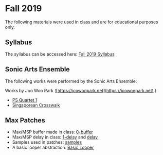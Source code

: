 # Fall 2019

The following materials were used in class and are for educational purposes only.

## Syllabus

The syllabus can be accessed here: [Fall 2019 Syllabus](syllabus.pdf)

## Sonic Arts Ensemble

The following works were performed by the Sonic Arts Ensemble:

Works by Joo Won Park ([https://joowonpark.net](https://joowonpark.net)
):

- [PS Quartet 1](https://github.com/fdch/sonic_arts/tree/master/2019-20/1-fall/joowonpark/ps_quartet_1)
- [Singaporean Crosswalk](https://github.com/fdch/sonic_arts/tree/master/2019-20/1-fall/joowonpark/singaporean_crosswalk)


## Max Patches

- Max/MSP buffer made in class: [0-buffer](https://github.com/fdch/sonic_arts/tree/master/2019-20/1-fall/0-buffer)
- Max/MSP delay in class: [1-delay](https://github.com/fdch/sonic_arts/tree/master/2019-20/1-fall/1-delay) and [delay](inclass-delay.maxpat)
- Samples used in patches: [samples](https://github.com/fdch/sonic_arts/tree/master/2019-20/1-fall/samples)
- A basic looper abstraction: [Basic Looper](looper.maxpat)
